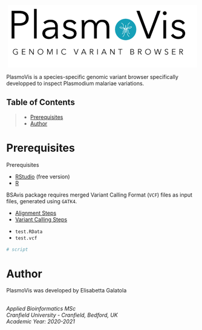 <div style="text-align: right">
<img src="plasmoVis_logo.png" width="500"/>
</div>

PlasmoVis is a species-specific genomic variant browser specifically developped to inspect Plasmodium malariae variations.

## Table of Contents
> - [Prerequisites](#Prerequisites)<br>
> - [Author](#Author)<br>

# Prerequisites
Prerequisites<br>

- [RStudio](https://www.rstudio.com/products/rstudio/download/ "RStudio") (free version) <br>
- [R](https://cran.r-project.org "R") 

BSAvis package requires merged Variant Calling Format (`VCF`) files as input files, generated using `GATK4`.<br> 

- [Alignment Steps](https://github.com/FadyMohareb/BSAvis_GP_2020/blob/main/QC_Alignment_VC/alignment_variantCalling/steps/alignment_steps.txt "Alignment Steps")
- [Variant Calling Steps](https://github.com/FadyMohareb/BSAvis_GP_2020/blob/main/QC_Alignment_VC/alignment_variantCalling/steps/variantCalling_steps.txt "Variant Calling Steps")


* `test.RData`
* `test.vcf` 


```R
# script
```

# Author
PlasmoVis was developed by Elisabetta Galatola<br><br>

_Applied Bioinformatics MSc_<br>
_Cranfield University - Cranfield, Bedford, UK_<br>
_Academic Year: 2020-2021_